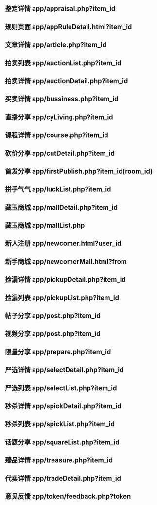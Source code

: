 ## 鉴定详情 app/appraisal.php?item_id

## 规则页面 app/appRuleDetail.html?item_id

## 文章详情 app/article.php?item_id

## 拍卖列表 app/auctionList.php?item_id

## 拍卖详情 app/auctionDetail.php?item_id

## 买卖详情 app/bussiness.php?item_id

## 直播分享 app/cyLiving.php?item_id

## 课程详情 app/course.php?item_id

## 砍价分享 app/cutDetail.php?item_id

## 首发分享 app/firstPublish.php?item_id(room_id)

## 拼手气气 app/luckList.php?item_id

## 藏玉商城 app/mallDetail.php?item_id

## 藏玉商城 app/mallList.php

## 新人注册 app/newcomer.html?user_id

## 新手商城 app/newcomerMall.html?from

## 捡漏详情 app/pickupDetail.php?item_id

## 捡漏列表 app/pickupList.php?item_id

## 帖子分享 app/post.php?item_id

## 视频分享 app/post.php?item_id

## 限量分享 app/prepare.php?item_id

## 严选详情 app/selectDetail.php?item_id

## 严选列表 app/selectList.php?item_id

## 秒杀详情 app/spickDetail.php?item_id

## 秒杀列表 app/spickList.php?item_id

## 话题分享 app/squareList.php?item_id

## 臻品详情 app/treasure.php?item_id

## 代卖详情 app/tradeDetail.php?item_id

## 意见反馈 app/token/feedback.php?token
